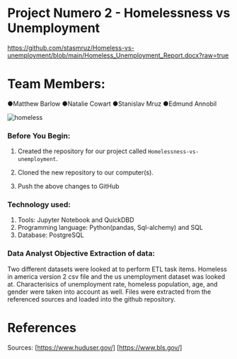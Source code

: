 
# Project Numero 2 - Homelessness vs Unemployment
https://github.com/stasmruz/Homeless-vs-unemployment/blob/main/Homeless_Unemployment_Report.docx?raw=true
# Team Members:
●Matthew Barlow
●Natalie Cowart
●Stanislav Mruz
●Edmund Annobil

![homeless](https://images.theconversation.com/files/98033/original/image-20151012-17809-1mo6x74.jpg?ixlib=rb-1.1.0&q=45&auto=format&w=926&fit=clip)

### Before You Begin:

1. Created the repository for our project called `Homelessness-vs-unemployment`.

2. Cloned the new repository to our computer(s).

3. Push the above changes to GitHub

### Technology used:
<ol>
<li>Tools: Jupyter Notebook and QuickDBD </li>
<li>Programming language: Python(pandas, Sql-alchemy) and SQL</li>
<li>Database: PostgreSQL</li>

</ol>


### Data Analyst Objective Extraction of data: 

Two different datasets were looked at to perform ETL task items. Homeless in america version 2 csv file and the us unemployment dataset was looked at. Characterisics of unemployment rate, homeless population, age, and gender were taken into account as well. Files were extracted from the referenced sources and loaded into the github repository. 


# References

Sources: [https://www.huduser.gov/]
        [https://www.bls.gov/]
